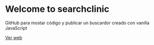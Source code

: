 # Welcome to searchclinic


GitHub para mostar código y publicar un buscardor creado con vanilla JavaScript



[Ver web](https://vgb86.github.io/searchclinic.github.io/)
